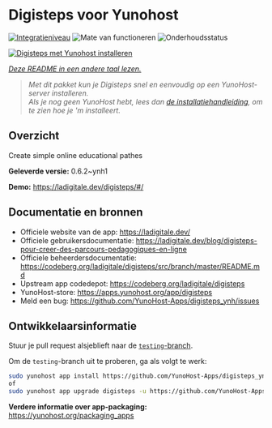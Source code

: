<!--
NB: Deze README is automatisch gegenereerd door <https://github.com/YunoHost/apps/tree/master/tools/readme_generator>
Hij mag NIET handmatig aangepast worden.
-->

# Digisteps voor Yunohost

[![Integratieniveau](https://dash.yunohost.org/integration/digisteps.svg)](https://ci-apps.yunohost.org/ci/apps/digisteps/) ![Mate van functioneren](https://ci-apps.yunohost.org/ci/badges/digisteps.status.svg) ![Onderhoudsstatus](https://ci-apps.yunohost.org/ci/badges/digisteps.maintain.svg)

[![Digisteps met Yunohost installeren](https://install-app.yunohost.org/install-with-yunohost.svg)](https://install-app.yunohost.org/?app=digisteps)

*[Deze README in een andere taal lezen.](./ALL_README.md)*

> *Met dit pakket kun je Digisteps snel en eenvoudig op een YunoHost-server installeren.*  
> *Als je nog geen YunoHost hebt, lees dan [de installatiehandleiding](https://yunohost.org/install), om te zien hoe je 'm installeert.*

## Overzicht

Create simple online educational pathes

**Geleverde versie:** 0.6.2~ynh1

**Demo:** <https://ladigitale.dev/digisteps/#/>
## Documentatie en bronnen

- Officiele website van de app: <https://ladigitale.dev/>
- Officiele gebruikersdocumentatie: <https://ladigitale.dev/blog/digisteps-pour-creer-des-parcours-pedagogiques-en-ligne>
- Officiele beheerdersdocumentatie: <https://codeberg.org/ladigitale/digisteps/src/branch/master/README.md>
- Upstream app codedepot: <https://codeberg.org/ladigitale/digisteps>
- YunoHost-store: <https://apps.yunohost.org/app/digisteps>
- Meld een bug: <https://github.com/YunoHost-Apps/digisteps_ynh/issues>

## Ontwikkelaarsinformatie

Stuur je pull request alsjeblieft naar de [`testing`-branch](https://github.com/YunoHost-Apps/digisteps_ynh/tree/testing).

Om de `testing`-branch uit te proberen, ga als volgt te werk:

```bash
sudo yunohost app install https://github.com/YunoHost-Apps/digisteps_ynh/tree/testing --debug
of
sudo yunohost app upgrade digisteps -u https://github.com/YunoHost-Apps/digisteps_ynh/tree/testing --debug
```

**Verdere informatie over app-packaging:** <https://yunohost.org/packaging_apps>
